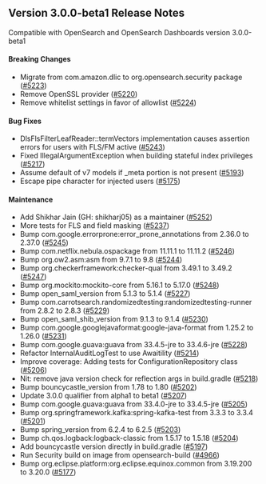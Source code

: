 ## Version 3.0.0-beta1 Release Notes

Compatible with OpenSearch and OpenSearch Dashboards version 3.0.0-beta1

#### Breaking Changes
* Migrate from com.amazon.dlic to org.opensearch.security package ([#5223](https://github.com/opensearch-project/security/pull/5223))
* Remove OpenSSL provider ([#5220](https://github.com/opensearch-project/security/pull/5220))
* Remove whitelist settings in favor of allowlist ([#5224](https://github.com/opensearch-project/security/pull/5224))

#### Bug Fixes
* DlsFlsFilterLeafReader::termVectors implementation causes assertion errors for users with FLS/FM active ([#5243](https://github.com/opensearch-project/security/pull/5243))
* Fixed IllegalArgumentException when building stateful index privileges ([#5217](https://github.com/opensearch-project/security/pull/5217))
* Assume default of v7 models if _meta portion is not present ([#5193](https://github.com/opensearch-project/security/pull/5193))
* Escape pipe character for injected users ([#5175](https://github.com/opensearch-project/security/pull/5175))

#### Maintenance
* Add Shikhar Jain (GH: shikharj05) as a maintainer ([#5252](https://github.com/opensearch-project/security/pull/5252))
* More tests for FLS and field masking ([#5237](https://github.com/opensearch-project/security/pull/5237))
* Bump com.google.errorprone:error_prone_annotations from 2.36.0 to 2.37.0 ([#5245](https://github.com/opensearch-project/security/pull/5245))
* Bump com.netflix.nebula.ospackage from 11.11.1 to 11.11.2 ([#5246](https://github.com/opensearch-project/security/pull/5246))
* Bump org.ow2.asm:asm from 9.7.1 to 9.8 ([#5244](https://github.com/opensearch-project/security/pull/5244))
* Bump org.checkerframework:checker-qual from 3.49.1 to 3.49.2 ([#5247](https://github.com/opensearch-project/security/pull/5247))
* Bump org.mockito:mockito-core from 5.16.1 to 5.17.0 ([#5248](https://github.com/opensearch-project/security/pull/5248))
* Bump open_saml_version from 5.1.3 to 5.1.4 ([#5227](https://github.com/opensearch-project/security/pull/5227))
* Bump com.carrotsearch.randomizedtesting:randomizedtesting-runner from 2.8.2 to 2.8.3 ([#5229](https://github.com/opensearch-project/security/pull/5229))
* Bump open_saml_shib_version from 9.1.3 to 9.1.4 ([#5230](https://github.com/opensearch-project/security/pull/5230))
* Bump com.google.googlejavaformat:google-java-format from 1.25.2 to 1.26.0 ([#5231](https://github.com/opensearch-project/security/pull/5231))
* Bump com.google.guava:guava from 33.4.5-jre to 33.4.6-jre ([#5228](https://github.com/opensearch-project/security/pull/5228))
* Refactor InternalAuditLogTest to use Awaitility ([#5214](https://github.com/opensearch-project/security/pull/5214))
* Improve coverage: Adding tests for ConfigurationRepository class ([#5206](https://github.com/opensearch-project/security/pull/5206))
* Nit: remove java version check for reflection args in build.gradle ([#5218](https://github.com/opensearch-project/security/pull/5218))
* Bump bouncycastle_version from 1.78 to 1.80 ([#5202](https://github.com/opensearch-project/security/pull/5202))
* Update 3.0.0 qualifier from alpha1 to beta1 ([#5207](https://github.com/opensearch-project/security/pull/5207))
* Bump com.google.guava:guava from 33.4.0-jre to 33.4.5-jre ([#5205](https://github.com/opensearch-project/security/pull/5205))
* Bump org.springframework.kafka:spring-kafka-test from 3.3.3 to 3.3.4 ([#5201](https://github.com/opensearch-project/security/pull/5201))
* Bump spring_version from 6.2.4 to 6.2.5 ([#5203](https://github.com/opensearch-project/security/pull/5203))
* Bump ch.qos.logback:logback-classic from 1.5.17 to 1.5.18 ([#5204](https://github.com/opensearch-project/security/pull/5204))
* Add bouncycastle version directly in build.gradle ([#5197](https://github.com/opensearch-project/security/pull/5197))
* Run Security build on image from opensearch-build ([#4966](https://github.com/opensearch-project/security/pull/4966))
* Bump org.eclipse.platform:org.eclipse.equinox.common from 3.19.200 to 3.20.0 ([#5177](https://github.com/opensearch-project/security/pull/5177))

